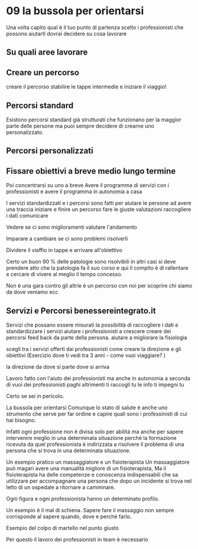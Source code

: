 # 09 la bussola per orientarsi 




Una volta capito qual è il tuo punto di partenza scelto i professionisti che possono aiutarti dovrai decidere su cosa lavorare

## Su quali aree lavorare

## Creare un percorso
creare il percorso stabilire le tappe intermedie e iniziare il viaggio!
 
## Percorsi standard 


Esistono percorsi standard già strutturati che funzionano per la maggior parte delle persone ma puoi sempre decidere di crearne uno personalizzato.


## Percorsi personalizzati



## Fissare obiettivi a breve medio lungo termine



Poi concentrarsi su uno a breve
Avere il programma di servizi con i professionisti
e avere il programma in autonomia a casa
 
I servizi standardizzati e i percorsi sono fatti per aiutare le persone ad avere una traccia iniziare e finire un percorso fare le giuste valutazioni raccogliere i dati comunicare 

Vedere se ci sono miglioramenti valutare l'andamento

Imparare a cambiare se ci sono problemi risolverli 

Dividere il viaffio in tappe  e arrivare all'obiettivo

Certo un buon 90 % delle patologie sono risolvibili
in altri casi si deve prendere atto che la patologia fa il suo corso e qui il compito è di rallentare e cercare di vivere al meglio il tempo concesso.

Non è una gara contro gli altrie è un percorso con noi per scoprire chi siamo da dove veniamo ecc

## Servizi e Percorsi benessereintegrato.it

Servizi che possano essere misurati la possibilità di raccogliere i dati e standardizzare i servizi
aiutare i professionisti a crescere creare dei percorsi 
feed back da parte della persona. aiutare a migliorare la fisiologia 



scegli tra i servizi offerti dai professionisti
come creare la direzione e gli obiettivi (Esercizio dove ti vedi tra 3 anni - come vuoi viaggiare? )


la direzione da dove si parte dove si arriva


Lavoro fatto con l'aiuto dei professionisti ma anche in autonomia a seconda di vuoi dei professionisti paghi altrimenti ti raccogli tu le info ti impegni tu

Certo se sei in pericolo.

La bussola per orientarsi Comunque lo stato di salute è anche uno strumento che serve per far ordine e capire quali sono i professinisti di cui hai bisogno.

Infatti ogni professione non è divisa solo per abilità ma anche per sapere intervenire meglio in una determinata situazione perchè la formazione ricevuta da quel professionista è indirizzata a risolvere il problema di una persona che si trova in una determinata situazione.

Un esempio pratico un massaggiatore e un fisioterapista
Un massaggiatore può magari avere una manualità migliore di un fisioterapista, 
Ma il fisioterapista ha delle competenze e conoscenza indispensabili che sa utilizzare per accompagnare una persona che dopo un incidente si trova nel letto di un ospedale a ritornare a camminare.

Ogni figura e ogni professionista hanno un determinato profilo.

Un esempio è il mal di schiena.
Sapere fare il massaggio non sempre corrisponde al sapere quando, dove e perchè farlo.

Esempio del colpo di martello nel punto giusto

Per questo il lavoro dei professionisti in team è necessario


<!--stackedit_data:
eyJoaXN0b3J5IjpbLTY0MDgxMDQ0NiwtOTI2ODU0Mzk2LDIyNj
c2OTk3MCwtMTQwNzI5NTAwMF19
-->